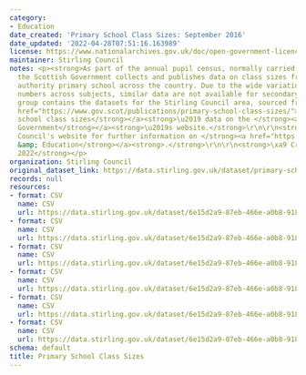 ```yaml
---
category:
- Education
date_created: 'Primary School Class Sizes: September 2016'
date_updated: '2022-04-28T07:51:16.163989'
license: https://www.nationalarchives.gov.uk/doc/open-government-licence/version/3/
maintainer: Stirling Council
notes: <p><strong>As part of the annual pupil census, normally carried out in September,
  the Scottish Government collects and publishes data on class sizes from every local
  authority primary school across the country. Due to the wide variation in pupil
  numbers across subjects, similar data are not available for secondary schools.</strong>\r\n\r\n<strong>This
  group contains the datasets for the Stirling Council area, sourced from the </strong><a
  href="https://www.gov.scot/publications/primary-school-class-sizes/"><strong>primary
  school class sizes</strong></a><strong>\u2019 data on the </strong><a href="https://www.gov.scot/"><strong>Scottish
  Government</strong></a><strong>\u2019s website.</strong>\r\n\r\n<strong>Visit Stirling
  Council's website for further information on </strong><a href="https://stirling.gov.uk/learning-education/"><strong>Learning
  &amp; Education</strong></a><strong>.</strong>\r\n\r\n<strong>\xa9 Crown Copyright
  2022</strong></p>
organization: Stirling Council
original_dataset_link: https://data.stirling.gov.uk/dataset/primary-school-class-sizes
records: null
resources:
- format: CSV
  name: CSV
  url: https://data.stirling.gov.uk/dataset/6e15d2a9-87eb-466e-a0b8-9182cb70f215/resource/67e3927a-36ee-4172-87f7-c9a2c5ba18d0/download/20220428-stirling-council-primary-school-class-sizes-september-2016.csv
- format: CSV
  name: CSV
  url: https://data.stirling.gov.uk/dataset/6e15d2a9-87eb-466e-a0b8-9182cb70f215/resource/18243706-e93e-4b6e-990e-7062e4640553/download/20220428-stirling-council-primary-school-class-sizes-september-2017.csv
- format: CSV
  name: CSV
  url: https://data.stirling.gov.uk/dataset/6e15d2a9-87eb-466e-a0b8-9182cb70f215/resource/a95511ce-44c6-4cdd-b818-d2a6fdde437c/download/20220428-stirling-council-primary-school-class-sizes-september-2018.csv
- format: CSV
  name: CSV
  url: https://data.stirling.gov.uk/dataset/6e15d2a9-87eb-466e-a0b8-9182cb70f215/resource/67f14a73-55fe-4c8c-9d93-4e2715670e55/download/20220428-stirling-council-primary-school-class-sizes-september-2019.csv
- format: CSV
  name: CSV
  url: https://data.stirling.gov.uk/dataset/6e15d2a9-87eb-466e-a0b8-9182cb70f215/resource/2fae95f4-542d-4904-b974-fad160ee77e1/download/20220428-stirling-council-primary-school-class-sizes-september-2020.csv
- format: CSV
  name: CSV
  url: https://data.stirling.gov.uk/dataset/6e15d2a9-87eb-466e-a0b8-9182cb70f215/resource/4dc8e478-a1c6-4171-b4e3-53f57aac9315/download/20220428-stirling-council-primary-school-class-sizes-september-2021.csv
schema: default
title: Primary School Class Sizes
---
```

